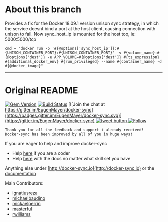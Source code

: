 # About this branch

Provides a fix for the Docker 18.09.1 version unison sync strategy, in which the service doesnt bind a port at the host client, causing connection with unison to fail. Now sync_host_ip is mounted for the host too, ie: 5000:5000/tcp

```
cmd = "docker run -p '#{@options['sync_host_ip']}:#{UNISON_CONTAINER_PORT}:#{UNISON_CONTAINER_PORT}' -v #{volume_name}:#{@options['dest']} -e APP_VOLUME=#{@options['dest']} #{tz_expression} #{additional_docker_env} #{run_privileged} --name #{container_name} -d #{@docker_image}"
```

-------------------------

# Original README

[![Gem Version](https://badge.fury.io/rb/docker-sync.svg)](https://badge.fury.io/rb/docker-sync) [![Build Status](https://travis-ci.org/EugenMayer/docker-sync.svg?branch=master)](https://travis-ci.org/EugenMayer/docker-sync) [![Join the chat at https://gitter.im/EugenMayer/docker-sync](https://badges.gitter.im/EugenMayer/docker-sync.svg)](https://gitter.im/EugenMayer/docker-sync)
<a href="https://twitter.com/intent/tweet?text=Looking+to+supercharge+your+docker-based+development+under+%23macOS+-+check+%40docker-sync+and+get+your+native+speed+back&url=http%3A%2F%2Fdocker-sync.io&hashtags=docker-sync+ma" target="_blank">
  <img src="http://jpillora.com/github-twitter-button/img/tweet.png"
       alt="tweet button" title="Looking to supercharge your docker-based development under #macOS - check @docker-sync and get your native speed back"></img>
</a> 
[![Follow][1.1]][1]


    Thank you for all the feedback and support i already received!
    Docker-sync has been improved by all of you in huge ways!

If you are eager to help and improve docker-sync
 - Help [here](https://github.com/EugenMayer/docker-sync/issues?q=is%3Aissue+is%3Aopen+label%3A%22help+wanted%22) if you are a coder
 - Help [here](https://github.com/EugenMayer/docker-sync/issues?utf8=%E2%9C%93&q=is%3Aissue%20is%3Aopen%20label%3A%22help%20wanted%22%20%20label%3A%22documentation%22%20) with the docs no matter what skill set you have

Anything else under [http://docker-sync.io](http://docker-sync.io) or the [documentation](https://docker-sync.readthedocs.io/en/latest/index.html#)

Main Contributors:
 - [ignatiusreza](https://github.com/ignatiusreza)
 - [michaelbaudino](https://github.com/michaelbaudino)
 - [mickaelperrin](https://github.com/mickaelperrin)
 - [masterful](https://github.com/masterful)
 - [rwilliams](https://github.com/rwilliams)

[1.1]: http://i.imgur.com/tXSoThF.png
[1]: http://www.twitter.com/dockersync
